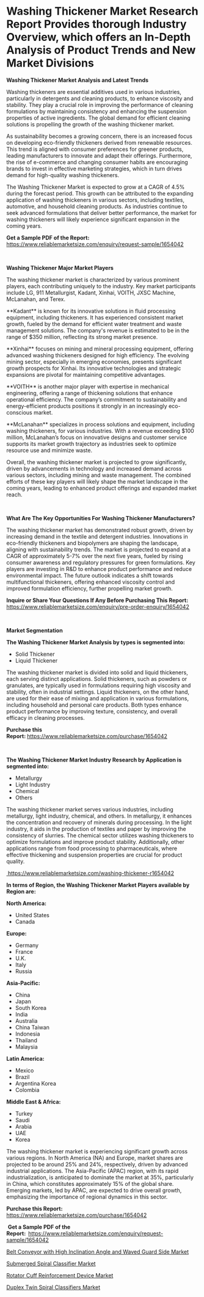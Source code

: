 <p><h1>Washing Thickener Market Research Report Provides thorough Industry Overview, which offers an In-Depth Analysis of Product Trends and New Market Divisions</h1></p><p><strong>Washing Thickener Market Analysis and Latest Trends</strong></p>
<p><p>Washing thickeners are essential additives used in various industries, particularly in detergents and cleaning products, to enhance viscosity and stability. They play a crucial role in improving the performance of cleaning formulations by maintaining consistency and enhancing the suspension properties of active ingredients. The global demand for efficient cleaning solutions is propelling the growth of the washing thickener market.</p><p>As sustainability becomes a growing concern, there is an increased focus on developing eco-friendly thickeners derived from renewable resources. This trend is aligned with consumer preferences for greener products, leading manufacturers to innovate and adapt their offerings. Furthermore, the rise of e-commerce and changing consumer habits are encouraging brands to invest in effective marketing strategies, which in turn drives demand for high-quality washing thickeners.</p><p>The Washing Thickener Market is expected to grow at a CAGR of 4.5% during the forecast period. This growth can be attributed to the expanding application of washing thickeners in various sectors, including textiles, automotive, and household cleaning products. As industries continue to seek advanced formulations that deliver better performance, the market for washing thickeners will likely experience significant expansion in the coming years.</p></p>
<p><strong>Get a Sample PDF of the Report:&nbsp;</strong> <a href="https://www.reliablemarketsize.com/enquiry/request-sample/1654042?utm_campaign=2003&utm_medium=2&utm_source=Github&utm_content=ia&utm_term=08032025&utm_id=washing-thickener">https://www.reliablemarketsize.com/enquiry/request-sample/1654042</a></p>
<p>&nbsp;</p>
<p><strong>Washing Thickener Major Market Players</strong></p>
<p><p>The washing thickener market is characterized by various prominent players, each contributing uniquely to the industry. Key market participants include LG, 911 Metallurgist, Kadant, Xinhai, VOITH, JXSC Machine, McLanahan, and Terex.</p><p>**Kadant** is known for its innovative solutions in fluid processing equipment, including thickeners. It has experienced consistent market growth, fueled by the demand for efficient water treatment and waste management solutions. The company's revenue is estimated to be in the range of $350 million, reflecting its strong market presence.</p><p>**Xinhai** focuses on mining and mineral processing equipment, offering advanced washing thickeners designed for high efficiency. The evolving mining sector, especially in emerging economies, presents significant growth prospects for Xinhai. Its innovative technologies and strategic expansions are pivotal for maintaining competitive advantages.</p><p>**VOITH** is another major player with expertise in mechanical engineering, offering a range of thickening solutions that enhance operational efficiency. The company’s commitment to sustainability and energy-efficient products positions it strongly in an increasingly eco-conscious market. </p><p>**McLanahan** specializes in process solutions and equipment, including washing thickeners, for various industries. With a revenue exceeding $100 million, McLanahan’s focus on innovative designs and customer service supports its market growth trajectory as industries seek to optimize resource use and minimize waste.</p><p>Overall, the washing thickener market is projected to grow significantly, driven by advancements in technology and increased demand across various sectors, including mining and waste management. The combined efforts of these key players will likely shape the market landscape in the coming years, leading to enhanced product offerings and expanded market reach.</p></p>
<p>&nbsp;</p>
<p><strong>What Are The Key Opportunities For Washing Thickener Manufacturers?</strong></p>
<p><p>The washing thickener market has demonstrated robust growth, driven by increasing demand in the textile and detergent industries. Innovations in eco-friendly thickeners and biopolymers are shaping the landscape, aligning with sustainability trends. The market is projected to expand at a CAGR of approximately 5-7% over the next five years, fueled by rising consumer awareness and regulatory pressures for green formulations. Key players are investing in R&D to enhance product performance and reduce environmental impact. The future outlook indicates a shift towards multifunctional thickeners, offering enhanced viscosity control and improved formulation efficiency, further propelling market growth.</p></p>
<p><strong>Inquire or Share Your Questions If Any Before Purchasing This Report:</strong> <a href="https://www.reliablemarketsize.com/enquiry/pre-order-enquiry/1654042?utm_campaign=2003&utm_medium=2&utm_source=Github&utm_content=ia&utm_term=08032025&utm_id=washing-thickener">https://www.reliablemarketsize.com/enquiry/pre-order-enquiry/1654042</a></p>
<p>&nbsp;</p>
<p><strong>Market Segmentation</strong></p>
<p><strong>The Washing Thickener Market Analysis by types is segmented into:</strong></p>
<p><ul><li>Solid Thickener</li><li>Liquid Thickener</li></ul></p>
<p><p>The washing thickener market is divided into solid and liquid thickeners, each serving distinct applications. Solid thickeners, such as powders or granulates, are typically used in formulations requiring high viscosity and stability, often in industrial settings. Liquid thickeners, on the other hand, are used for their ease of mixing and application in various formulations, including household and personal care products. Both types enhance product performance by improving texture, consistency, and overall efficacy in cleaning processes.</p></p>
<p><strong>Purchase this Report:&nbsp;</strong><a href="https://www.reliablemarketsize.com/purchase/1654042?utm_campaign=2003&utm_medium=2&utm_source=Github&utm_content=ia&utm_term=08032025&utm_id=washing-thickener">https://www.reliablemarketsize.com/purchase/1654042</a></p>
<p>&nbsp;</p>
<p><strong>The Washing Thickener Market Industry Research by Application is segmented into:</strong></p>
<p><ul><li>Metallurgy</li><li>Light Industry</li><li>Chemical</li><li>Others</li></ul></p>
<p><p>The washing thickener market serves various industries, including metallurgy, light industry, chemical, and others. In metallurgy, it enhances the concentration and recovery of minerals during processing. In the light industry, it aids in the production of textiles and paper by improving the consistency of slurries. The chemical sector utilizes washing thickeners to optimize formulations and improve product stability. Additionally, other applications range from food processing to pharmaceuticals, where effective thickening and suspension properties are crucial for product quality.</p></p>
<p><a href="https://www.reliablemarketsize.com/washing-thickener-r1654042?utm_campaign=2003&utm_medium=2&utm_source=Github&utm_content=ia&utm_term=08032025&utm_id=washing-thickener">&nbsp;https://www.reliablemarketsize.com/washing-thickener-r1654042</a></p>
<p><strong>In terms of Region, the Washing Thickener Market Players available by Region are:</strong></p>
<p>
    <p> <strong> North America: </strong>
        <ul>
            <li>United States</li>
            <li>Canada</li>
        </ul>
        </p> 
    <p> <strong> Europe: </strong>
        <ul>
            <li>Germany</li>
            <li>France</li>
            <li>U.K.</li>
            <li>Italy</li>
            <li>Russia</li>
        </ul>
        </p> 
    <p> <strong> Asia-Pacific: </strong>
        <ul>
            <li>China</li>
            <li>Japan</li>
            <li>South Korea</li>
            <li>India</li>
            <li>Australia</li>
            <li>China Taiwan</li>
            <li>Indonesia</li>
            <li>Thailand</li>
            <li>Malaysia</li>
        </ul>
        </p> 
    <p> <strong> Latin America: </strong>
        <ul>
            <li>Mexico</li>
            <li>Brazil</li>
            <li>Argentina Korea</li>
            <li>Colombia</li>
        </ul>
        </p> 
    <p> <strong> Middle East & Africa: </strong>
        <ul>
            <li>Turkey</li>
            <li>Saudi</li>
            <li>Arabia</li>
            <li>UAE</li>
            <li>Korea</li>
        </ul>
    </p>
    </p>
<p><p>The washing thickener market is experiencing significant growth across various regions. In North America (NA) and Europe, market shares are projected to be around 25% and 24%, respectively, driven by advanced industrial applications. The Asia-Pacific (APAC) region, with its rapid industrialization, is anticipated to dominate the market at 35%, particularly in China, which constitutes approximately 15% of the global share. Emerging markets, led by APAC, are expected to drive overall growth, emphasizing the importance of regional dynamics in this sector.</p></p>
<p><strong>Purchase this Report: </strong><a href="https://www.reliablemarketsize.com/purchase/1654042?utm_campaign=2003&utm_medium=2&utm_source=Github&utm_content=ia&utm_term=08032025&utm_id=washing-thickener">https://www.reliablemarketsize.com/purchase/1654042</a></p>
<p>&nbsp;<strong>Get a Sample PDF of the Report:&nbsp;&nbsp;</strong><a href="https://www.reliablemarketsize.com/enquiry/request-sample/1654042?utm_campaign=2003&utm_medium=2&utm_source=Github&utm_content=ia&utm_term=08032025&utm_id=washing-thickener">https://www.reliablemarketsize.com/enquiry/request-sample/1654042</a></p>
<p><strong></strong></p>
<p><p><a href="https://github.com/gitfwelday/Market-Research-Report-List-1/blob/main/belt-conveyor-with-high-inclination-angle-and-waved-guard-side-market.md?utm_campaign=2003&utm_medium=2&utm_source=Github&utm_content=ia&utm_term=08032025&utm_id=washing-thickener">Belt Conveyor with High Inclination Angle and Waved Guard Side Market</a></p><p><a href="https://github.com/gulaimolin/Market-Research-Report-List-7/blob/main/submerged-spiral-classifier-market.md?utm_campaign=2003&utm_medium=2&utm_source=Github&utm_content=ia&utm_term=08032025&utm_id=washing-thickener">Submerged Spiral Classifier Market</a></p><p><a href="https://github.com/mronmizoe/Market-Research-Report-List-1/blob/main/rotator-cuff-reinforcement-device-market.md?utm_campaign=2003&utm_medium=2&utm_source=Github&utm_content=ia&utm_term=08032025&utm_id=washing-thickener">Rotator Cuff Reinforcement Device Market</a></p><p><a href="https://github.com/hayasiorover/Market-Research-Report-List-1/blob/main/duplex-twin-spiral-classifiers-market.md?utm_campaign=2003&utm_medium=2&utm_source=Github&utm_content=ia&utm_term=08032025&utm_id=washing-thickener">Duplex Twin Spiral Classifiers Market</a></p></p>
